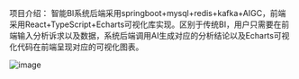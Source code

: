 项目介绍：
智能BI系统后端采用springboot+mysql+redis+kafka+AIGC，前端采用React+TypeScript+Echarts可视化库实现。区别于传统BI，用户只需要在前端输入分析诉求以及数据，系统后端调用AI生成对应的分析结论以及Echarts可视化代码在前端呈现对应的可视化图表。

![image](https://github.com/134979/BI/assets/82896512/b9045177-d831-44dc-bc53-f16419f4e0cd)

